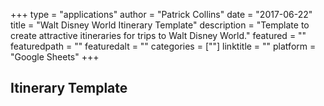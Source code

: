 +++
type = "applications"
author = "Patrick Collins"
date = "2017-06-22"
title = "Walt Disney World Itinerary Template"
description = "Template to create attractive itineraries for trips to Walt Disney World."
featured = ""
featuredpath = ""
featuredalt = ""
categories = [""]
linktitle = ""
platform = "Google Sheets"
+++

## Itinerary Template
